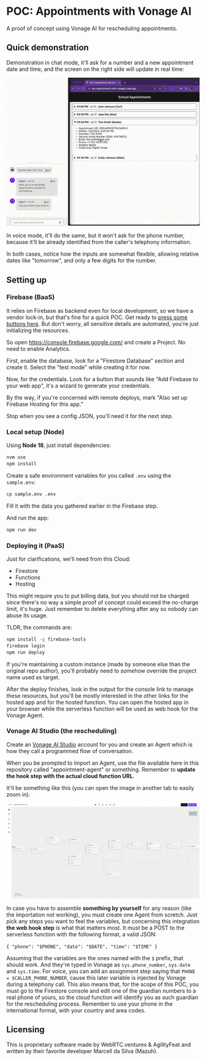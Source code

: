 # POC: Appointments with Vonage AI

A proof of concept using Vonage AI for rescheduling appointments.

## Quick demonstration

Demonstration in chat mode, it'll ask for a number and a new appointment
date and time, and the screen on the right side will update in real time:

![Chat demonstration](./gh-assets/demo-chat-mode.gif)

In voice mode, it'll do the same, but it won't ask for the phone number,
because it'll be already identified from the caller's telephony information.

In both cases, notice how the inputs are somewhat flexible, allowing relative
dates like "tomorrow", and only a few digits for the number.

## Setting up

### Firebase (BaaS)

It relies on Firebase as backend even for local development,
so we have a vendor lock-in, but that's fine for a quick POC.
Get ready to
[press some buttons here](http://www.quickmeme.com/img/99/9903c7c14add3fd0758b7b5b80c24d48101f296f13ce34736799a82c71f61bc2.jpg).
But don't worry, all sensitive details are automated, you're just initializing the resources.

So open https://console.firebase.google.com/ and create a Project.
No need to enable Analytics.

First, enable the database, look for a "Firestore Database" section and create it.
Select the "test mode" while creating it for now.

Now, for the credentials. Look for a button that sounds like "Add Firebase to your web app",
it's a wizard to generate your credentials.

By the way, if you're concerned with remote deploys,
mark "Also set up Firebase Hosting for this app."

Stop when you see a config JSON, you'll need it for the next step.

### Local setup (Node)

Using **Node 18**, just install dependencies:

```sh
nvm use
npm install
```

Create a safe environment variables for you called `.env` using the `sample.env`:

```sh
cp sample.env .env
```

Fill it with the data you gathered earlier in the Firebase step.

And run the app:

```sh
npm run dev
```

### Deploying it (PaaS)

Just for clarifications, we'll need from this Cloud:

- Firestore
- Functions
- Hosting

This might require you to put billing data, but you should not be charged
since there's no way a simple proof of concept could exceed the no-charge
limit, it's huge. Just remember to delete everything after any
so nobody can abuse its usage.

TLDR, the commands are:

```sh
npm install -g firebase-tools
firebase login
npm run deploy
```

If you're maintaining a custom instance (made by someone else than the original repo author),
you'll probably need to somehow override the project name used as target.

After the deploy finishes, look in the output for the console link to manage
these resources, but you'll be mostly interested in the other links for the
hosted app and for the hosted function. You can open the hosted app in your browser
while the serverless function will be used as web hook for the Vonage Agent.

### Vonage AI Studio (the rescheduling)

Create an [Vonage AI Studio](https://studio.ai.vonage.com/) account for you
and create an Agent which is how they call a programmed flow of conversation.

When you be prompted to Import an Agent, use the file available here
in this repository called "appointment-agent" or something.
Remember to **update the hook step with the actual cloud function URL**.

It'll be something like this (you can open the image in another tab to easily zoom in):

![Example of the Vonage AI Studio flow for this application](./gh-assets/agent-on-studio-exemple.png)

In case you have to assemble **something by yourself** for any reason
(like the importation not working), you must create one Agent from
scretch. Just pick any steps you want to feel the variables, but concerning this
integration **the web hook step** is what that matters most. It must be a POST to
the serverless function with the following format, a valid JSON:

`{ "phone": "$PHONE", "date": "$DATE", "time": "$TIME" }`

Assuming that the variables are the ones named with the `$` prefix, that should
work. And they're typed in Vonage as `sys.phone_number`, `sys.date` and `sys.time`.
For voice, you can add an assignment step saying that `PHONE = $CALLER_PHONE_NUMBER`,
cause this later variable is injected by Vonage during a telephony call. This also
means that, for the scope of this POC, you must go to the Firestore console and edit
one of the guardian numbers to a real phone of yours, so the cloud function will
identify you as such guardian for the rescheduling process. Remember to use your
phone in the international format, with your country and area codes.

## Licensing

This is proprietary software made by WebRTC.ventures & AgilityFeat and written by
their favorite developer Marcell da Silva (Mazuh).
